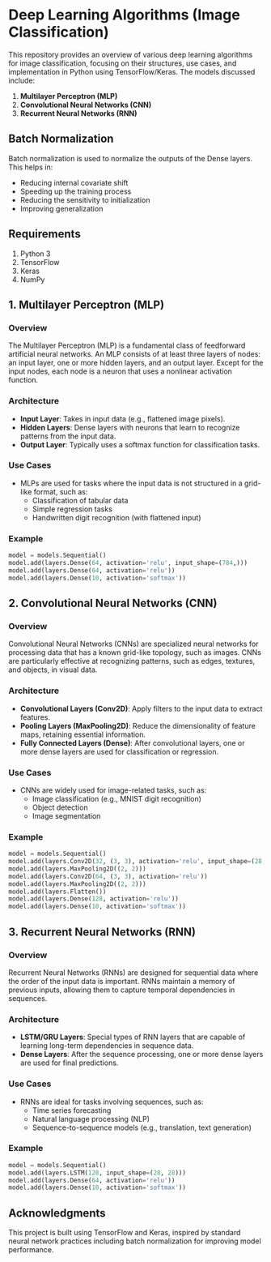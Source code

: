 # Deep Learning Algorithms (Image Classification)

This repository provides an overview of various deep learning algorithms for image classification, focusing on their structures, use cases, and implementation in Python using TensorFlow/Keras. The models discussed include:

1. **Multilayer Perceptron (MLP)**
2. **Convolutional Neural Networks (CNN)**
3. **Recurrent Neural Networks (RNN)**

## Batch Normalization
Batch normalization is used to normalize the outputs of the Dense layers. This helps in:
- Reducing internal covariate shift
- Speeding up the training process
- Reducing the sensitivity to initialization
- Improving generalization
  
## Requirements
1. Python 3
2. TensorFlow
3. Keras
4. NumPy

## 1. Multilayer Perceptron (MLP)

### Overview
The Multilayer Perceptron (MLP) is a fundamental class of feedforward artificial neural networks. An MLP consists of at least three layers of nodes: an input layer, one or more hidden layers, and an output layer. Except for the input nodes, each node is a neuron that uses a nonlinear activation function.

### Architecture
- **Input Layer**: Takes in input data (e.g., flattened image pixels).
- **Hidden Layers**: Dense layers with neurons that learn to recognize patterns from the input data.
- **Output Layer**: Typically uses a softmax function for classification tasks.

### Use Cases
- MLPs are used for tasks where the input data is not structured in a grid-like format, such as:
  - Classification of tabular data
  - Simple regression tasks
  - Handwritten digit recognition (with flattened input)

### Example
```python
model = models.Sequential()
model.add(layers.Dense(64, activation='relu', input_shape=(784,)))
model.add(layers.Dense(64, activation='relu'))
model.add(layers.Dense(10, activation='softmax'))
```

## 2. Convolutional Neural Networks (CNN)
### Overview
Convolutional Neural Networks (CNNs) are specialized neural networks for processing data that has a known grid-like topology, such as images. CNNs are particularly effective at recognizing patterns, such as edges, textures, and objects, in visual data.

### Architecture
- **Convolutional Layers (Conv2D)**: Apply filters to the input data to extract features.
- **Pooling Layers (MaxPooling2D)**: Reduce the dimensionality of feature maps, retaining essential information.
- **Fully Connected Layers (Dense)**: After convolutional layers, one or more dense layers are used for classification or regression.

### Use Cases
- CNNs are widely used for image-related tasks, such as:
   - Image classification (e.g., MNIST digit recognition)
   - Object detection
   - Image segmentation

### Example
```python
model = models.Sequential()
model.add(layers.Conv2D(32, (3, 3), activation='relu', input_shape=(28, 28, 1)))
model.add(layers.MaxPooling2D((2, 2)))
model.add(layers.Conv2D(64, (3, 3), activation='relu'))
model.add(layers.MaxPooling2D((2, 2)))
model.add(layers.Flatten())
model.add(layers.Dense(128, activation='relu'))
model.add(layers.Dense(10, activation='softmax'))
```

## 3. Recurrent Neural Networks (RNN)
### Overview
Recurrent Neural Networks (RNNs) are designed for sequential data where the order of the input data is important. RNNs maintain a memory of previous inputs, allowing them to capture temporal dependencies in sequences.

### Architecture
- **LSTM/GRU Layers**: Special types of RNN layers that are capable of learning long-term dependencies in sequence data.
- **Dense Layers**: After the sequence processing, one or more dense layers are used for final predictions.
### Use Cases
- RNNs are ideal for tasks involving sequences, such as:
   - Time series forecasting
   - Natural language processing (NLP)
   - Sequence-to-sequence models (e.g., translation, text generation)
### Example
```python
model = models.Sequential()
model.add(layers.LSTM(128, input_shape=(28, 28)))
model.add(layers.Dense(64, activation='relu'))
model.add(layers.Dense(10, activation='softmax'))
```

## Acknowledgments
This project is built using TensorFlow and Keras, inspired by standard neural network practices including batch normalization for improving model performance.
